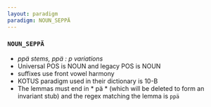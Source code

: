 ```yaml
---
layout: paradigm
paradigm: NOUN_SEPPÄ
---
```

### ` NOUN_SEPPÄ `

* _ppä stems, ppä : p variations_
* Universal POS is NOUN and legacy POS is NOUN
* suffixes use front vowel harmony
* KOTUS paradigm used in their dictionary is 10-B
* The lemmas must end in * pä * (which will be deleted to form an invariant stub) and the regex matching the lemma is ` ppä `
